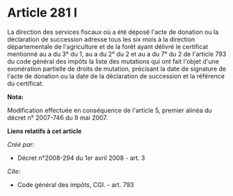 # Article 281 I

La direction des services fiscaux où a été déposé l'acte de donation ou la déclaration de succession adresse tous les six
mois à la direction départementale de l'agriculture et de la forêt ayant délivré le certificat mentionné au a du 3° du 1, au
a du 2° du 2 et au a du 7° du 2 de l'article 793 du code général des impôts la liste des mutations qui ont fait l'objet d'une
exonération partielle de droits de mutation, précisant la date de signature de l'acte de donation ou la date de la
déclaration de succession et la référence du certificat.

**Nota:**

Modification effectuée en conséquence de l'article 5, premier alinéa du décret n° 2007-746 du 9 mai 2007.

**Liens relatifs à cet article**

_Créé par_:

  - Décret n°2008-294 du 1er avril 2008 - art. 3

_Cite_:

  - Code général des impôts, CGI. - art. 793
